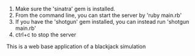 1. Make sure the 'sinatra' gem is installed.
2. From the command line, you can start the server by 'ruby main.rb'
3. If you have the 'shotgun' gem installed, you can instead run 'shotgun main.rb'
4. ctrl+c to stop the server

This is a web base application of a blackjack simulation

